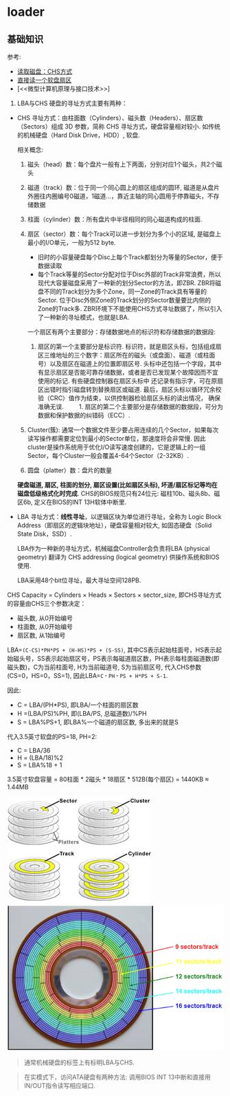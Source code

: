 # loader
## 基础知识
参考:
- [读取磁盘：CHS方式](https://www.cnblogs.com/mlzrq/p/10223053.html)
- [直接读一个软盘扇区](https://my.oschina.net/u/580100/blog/526788)
- [<<微型计算机原理与接口技术>>]

1. LBA与CHS
硬盘的寻址方式主要有两种：
- CHS 寻址方式：由柱面数（Cylinders）、磁头数（Headers）、扇区数（Sectors）组成 3D 参数，简称 CHS 寻址方式，硬盘容量相对较小. 如传统的机械硬盘（Hard Disk Drive，HDD）, 软盘.

    相关概念:
    1. 磁头（head）数：每个盘片一般有上下两面，分别对应1个磁头，共2个磁头
    1. 磁道（track）数：位于同一个同心圆上的扇区组成的圆环, 磁道是从盘片外圈往内圈编号0磁道，1磁道...，靠近主轴的同心圆用于停靠磁头，不存储数据
    1. 柱面（cylinder）数：所有盘片中半径相同的同心磁道构成的柱面.
    1. 扇区（sector）数：每个Track可以进一步划分为多个小的区域, 是磁盘上最小的I/O单元，一般为512 byte.

        - 旧时的小容量硬盘每个Disc上每个Track都划分为等量的Sector，便于数据读取
        - 每个Track等量的Sector分配对位于Disc外部的Track非常浪费，所以现代大容量磁盘采用了一种新的划分Sector的方法，即ZBR. ZBR将磁盘不同的Track划分为多个Zone，同一Zone的Track具有等量的Sector. 位于Disc外侧Zone的Track划分的Sector数量要比内侧的Zone的Track多. ZBR环境下不能使用CHS方式寻址数据了，所以引入了一种新的寻址模式，也就是LBA.

        一个扇区有两个主要部分：存储数据地点的标识符和存储数据的数据段:
        1. 扇区的第一个主要部分是标识符. 标识符，就是扇区头标，包括组成扇区三维地址的三个数字：扇区所在的磁头（或盘面）、磁道（或柱面号）以及扇区在磁道上的位置即扇区号. 头标中还包括一个字段，其中有显示扇区是否能可靠存储数据，或者是否已发现某个故障因而不宜使用的标记. 有些硬盘控制器在扇区头标中 还记录有指示字，可在原扇区出错时指引磁盘转到替换扇区或磁道. 最后，扇区头标以循环冗余校验（CRC）值作为结束，以供控制器检验扇区头标的读出情况， 确保准确无误.
　　     1. 扇区的第二个主要部分是存储数据的数据段，可分为数据和保护数据的纠错码（ECC）.
    1. Cluster(簇): 通常一个数据文件至少要占用连续的几个Sector，如果每次读写操作都需要定位到最小的Sector单位，那速度将会非常慢. 因此cluster是操作系统用于优化I/O读写速度创建的，它是逻辑上的一组Sector，每个Cluster一般会覆盖4-64个Sector（2-32KB）.
    1. 圆盘（platter）数：盘片的数量

    **硬盘磁道, 扇区, 柱面的划分, 扇区设置(比如扇区头标), 坏道/扇区标记等均在磁盘低级格式化时完成**.
    CHS的BIOS规范只有24位元: 磁柱10b、磁头8b、磁区6b, 定义在BIOS的INT 13H软体中断里.
- LBA 寻址方式：**线性寻址**，以逻辑区块为单位进行寻址，全称为 Logic Block Address（即扇区的逻辑块地址），硬盘容量相对较大, 如固态硬盘（Solid State Disk，SSD）.

    LBA作为一种新的寻址方式，机械磁盘Controller会负责将LBA (physical geometry) 翻译为 CHS addressing (logical geometry) 供操作系统和BIOS使用.

    LBA采用48个bit位寻址，最大寻址空间128PB.

CHS Capacity = Cylinders × Heads × Sectors × sector_size, 即CHS寻址方式的容量由CHS三个参数决定：
- 磁头数, 从0开始编号
- 柱面数, 从0开始编号
- 扇区数, 从1始编号

LBA=`(C-CS)*PH*PS + (H-HS)*PS + (S-SS)`, 其中CS表示起始柱面号，HS表示起始磁头号，SS表示起始扇区号，PS表示每磁道扇区数，PH表示每柱面磁道数(即磁头数)，C为当前柱面号, H为当前磁道号, S为当前扇区号, 代入CHS参数(CS=0，HS=0，SS=1), 因此LBA=`C﹡PH﹡PS + H*PS + S-1`.

因此:
- C = LBA/(PH*PS), 即LBA/一个柱面的扇区数
- H =(LBA/PS)%PH, 即(LBA/PS, 总磁道数)/%PH
- S = LBA%PS+1, 即LBA%一个磁道的扇区数, 多出来的就是S

代入3.5英寸软盘的PS=18, PH=2:
- C = LBA/36
- H = (LBA/18)%2
- S = LBA%18 + 1

3.5英寸软盘容量 = 80柱面 * 2磁头 * 18扇区 * 512B(每个扇区) = 1440KB ≈ 1.44MB


![磁盘结构](disk.png)
![使用ZBR的磁盘](disk_zone.png)

> 通常机械硬盘的标签上有标明LBA与CHS.

> 在实模式下，访问ATA硬盘有两种方法: 调用BIOS INT 13中断和直接用IN/OUT指令读写相应端口.
